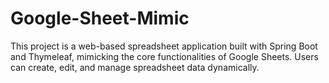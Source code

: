 # Google-Sheet-Mimic
This project is a web-based spreadsheet application built with Spring Boot and Thymeleaf, mimicking the core functionalities of Google Sheets. Users can create, edit, and manage spreadsheet data dynamically. 
